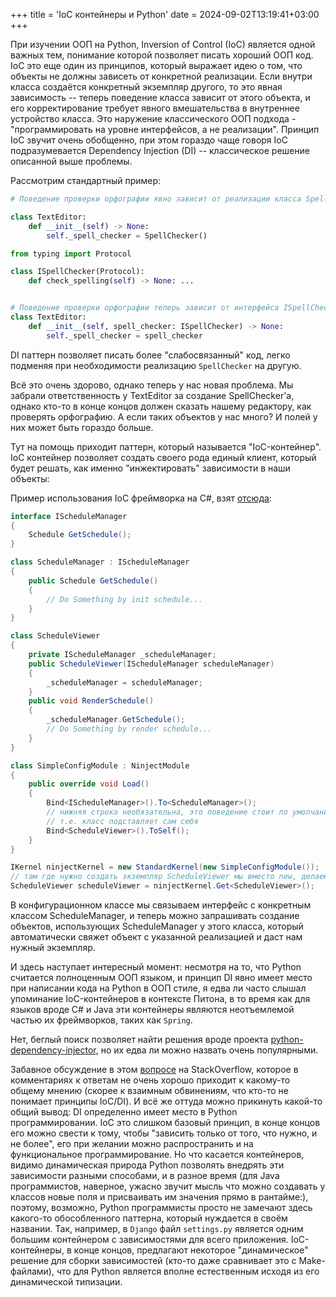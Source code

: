 +++
title = 'IoC контейнеры и Python'
date = 2024-09-02T13:19:41+03:00
+++

При изучении OOП на Python, Inversion of Control (IoC) является одной важных тем, понимание которой позволяет писать хороший ООП код.
IoC это еще один из принципов, который выражает идею о том, что объекты не должны зависеть от конкретной реализации.
Если внутри класса создаётся конкретный экземпляр другого, то это явная зависимость -- теперь поведение класса зависит от этого объекта,
и его корректирование требует явного вмешательства в внутреннее устройство класса.
Это наружение классического ООП подхода - "программировать на уровне интерфейсов, а не реализации".
Принцип IoC звучит очень обобщенно, при этом гораздо чаще говоря IoC подразумевается Dependency Injection (DI) -- классическое решение описанной выше проблемы.

Рассмотрим стандартный пример:

```python
# Поведение проверки орфографии явно зависит от реализации класса SpellChecker

class TextEditor:
    def __init__(self) -> None:
        self._spell_checker = SpellChecker()
```

```python
from typing import Protocol

class ISpellChecker(Protocol):
    def check_spelling(self) -> None: ...


# Поведение проверки орфографии теперь зависит от интерфейса ISpellChecker
class TextEditor:
    def __init__(self, spell_checker: ISpellChecker) -> None:
        self._spell_checker = spell_checker
```

DI паттерн позволяет писать более "слабосвязанный" код, легко подменяя при необходимости реализацию `SpellChecker` на другую.

Всё это очень здорово, однако теперь у нас новая проблема.
Мы забрали ответственность у TextEditor за создание SpellChecker'а, однако кто-то в конце концов должен сказать нашему редактору,
как проверять орфографию.
А если таких объектов у нас много? И полей у них может быть гораздо больше.

Тут на помощь приходит паттерн, который называется "IoC-контейнер".
IoC контейнер позволяет создать своего рода единый клиент, который будет решать,
как именно "инжектировать" зависимости в наши объекты:

Пример использования IoC фреймворка на C#, взят [отсюда](https://habr.com/ru/articles/131993/):

```csharp
interface IScheduleManager
{
	Schedule GetSchedule();
}

class ScheduleManager : IScheduleManager
{
	public Schedule GetSchedule()
	{
		// Do Something by init schedule...        
	}
}

class ScheduleViewer
{
	private IScheduleManager _scheduleManager;
	public ScheduleViewer(IScheduleManager scheduleManager)
	{
		_scheduleManager = scheduleManager;
	}
	public void RenderSchedule()
	{
		_scheduleManager.GetSchedule();
		// Do Something by render schedule... 
	}
}

class SimpleConfigModule : NinjectModule
{
	public override void Load()
	{
		Bind<IScheduleManager>().To<ScheduleManager>();
		// нижняя строка необязательна, это поведение стоит по умолчанию:
		// т.е. класс подставляет сам себя
		Bind<ScheduleViewer>().ToSelf();
	}
}

IKernel ninjectKernel = new StandardKernel(new SimpleConfigModule());
// там где нужно создать экземпляр ScheduleViewer мы вместо new, делаем так:
ScheduleViewer scheduleViewer = ninjectKernel.Get<ScheduleViewer>();
```

В конфигурационном классе мы связываем интерфейс с конкретным классом ScheduleManager, и теперь 
можно запрашивать создание объектов, использующих ScheduleManager у этого класса, который автоматически свяжет объект с указанной
реализацией и даст нам нужный экземпляр.

И здесь наступает интересный момент: несмотря на то, что Python считается полноценным ООП языком, и принцип DI явно имеет место при написании
кода на Python в ООП стиле, я едва ли часто слышал упоминание IoC-контейнеров в контексте Питона, в то время как для языков вроде C# и Java
эти контейнеры являются неотъемлемой частью их фреймворков, таких как `Spring`.

Нет, беглый поиск позволяет найти решения вроде проекта [python-dependency-injector](https://github.com/ets-labs/python-dependency-injector),
но их едва ли можно назвать очень популярными.

Забавное обсуждение в этом [вопросе](https://stackoverflow.com/questions/2461702/why-is-ioc-di-not-common-in-python) на StackOverflow,
которое в комментариях к ответам не очень хорошо приходит к какому-то общему мнению (скорее к взаимным обвинениям, что кто-то не понимает принципы IoC/DI). 
И всё же оттуда можно прикинуть какой-то общий вывод:
DI определенно имеет место в Python программировании. IoC это слишком базовый принцип, в конце концов его можно свести к тому, чтобы "зависить только от того, что нужно, и не более",
его при желании можно распространить и на функциональное программирование. Но что касается контейнеров, видимо динамическая природа Python 
позволять внедрять эти зависимости разными способами, и в разное время (для Java программистов, наверное, ужасно звучит мысль что можно создавать у классов новые поля и присваивать
им значения прямо в рантайме:), поэтому, возможно, Python программисты просто не замечают здесь какого-то обособленного паттерна, который нуждается в своём названии.
Так, например, в `Django` файл `settings.py` является одним большим контейнером с зависимостями для всего приложения.
IoC-контейнеры, в конце концов, предлагают некоторое "динамическое" решение для сборки зависимостей (кто-то даже сравнивает это с Make-файлами),
что для Python является вполне естественным исходя из его динамической типизации.

